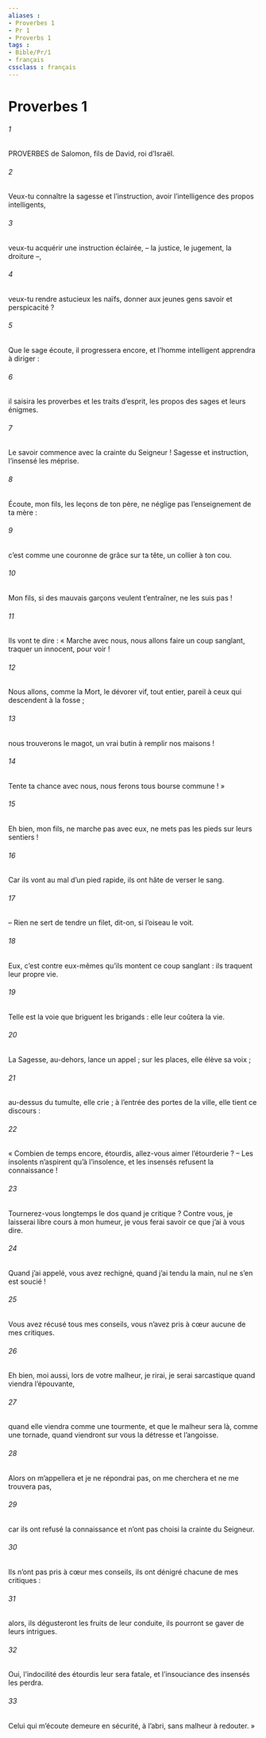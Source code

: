 ```yaml
---
aliases : 
- Proverbes 1
- Pr 1
- Proverbs 1
tags : 
- Bible/Pr/1
- français
cssclass : français
---
```


# Proverbes 1

###### 1
PROVERBES de Salomon, fils de David, roi d’Israël.
###### 2
Veux-tu connaître la sagesse et l’instruction,
avoir l’intelligence des propos intelligents,
###### 3
veux-tu acquérir une instruction éclairée,
– la justice, le jugement, la droiture –,
###### 4
veux-tu rendre astucieux les naïfs,
donner aux jeunes gens savoir et perspicacité ?
###### 5
Que le sage écoute, il progressera encore,
et l’homme intelligent apprendra à diriger :
###### 6
il saisira les proverbes et les traits d’esprit,
les propos des sages et leurs énigmes.
###### 7
Le savoir commence avec la crainte du Seigneur !
Sagesse et instruction, l’insensé les méprise.
###### 8
Écoute, mon fils, les leçons de ton père,
ne néglige pas l’enseignement de ta mère :
###### 9
c’est comme une couronne de grâce sur ta tête,
un collier à ton cou.
###### 10
Mon fils, si des mauvais garçons veulent t’entraîner,
ne les suis pas !
###### 11
Ils vont te dire : « Marche avec nous,
nous allons faire un coup sanglant,
traquer un innocent, pour voir !
###### 12
Nous allons, comme la Mort, le dévorer vif,
tout entier, pareil à ceux qui descendent à la fosse ;
###### 13
nous trouverons le magot,
un vrai butin à remplir nos maisons !
###### 14
Tente ta chance avec nous,
nous ferons tous bourse commune ! »
###### 15
Eh bien, mon fils, ne marche pas avec eux,
ne mets pas les pieds sur leurs sentiers !
###### 16
Car ils vont au mal d’un pied rapide,
ils ont hâte de verser le sang.
###### 17
– Rien ne sert de tendre un filet, dit-on,
si l’oiseau le voit.
###### 18
Eux, c’est contre eux-mêmes qu’ils montent ce coup sanglant :
ils traquent leur propre vie.
###### 19
Telle est la voie que briguent les brigands :
elle leur coûtera la vie.
###### 20
La Sagesse, au-dehors, lance un appel ;
sur les places, elle élève sa voix ;
###### 21
au-dessus du tumulte, elle crie ;
à l’entrée des portes de la ville, elle tient ce discours :
###### 22
« Combien de temps encore, étourdis,
allez-vous aimer l’étourderie ?
– Les insolents n’aspirent qu’à l’insolence,
et les insensés refusent la connaissance !
###### 23
Tournerez-vous longtemps le dos quand je critique ?
Contre vous, je laisserai libre cours à mon humeur,
je vous ferai savoir ce que j’ai à vous dire.
###### 24
Quand j’ai appelé, vous avez rechigné,
quand j’ai tendu la main, nul ne s’en est soucié !
###### 25
Vous avez récusé tous mes conseils,
vous n’avez pris à cœur aucune de mes critiques.
###### 26
Eh bien, moi aussi, lors de votre malheur, je rirai,
je serai sarcastique quand viendra l’épouvante,
###### 27
quand elle viendra comme une tourmente,
et que le malheur sera là, comme une tornade,
quand viendront sur vous la détresse et l’angoisse.
###### 28
Alors on m’appellera et je ne répondrai pas,
on me cherchera et ne me trouvera pas,
###### 29
car ils ont refusé la connaissance
et n’ont pas choisi la crainte du Seigneur.
###### 30
Ils n’ont pas pris à cœur mes conseils,
ils ont dénigré chacune de mes critiques :
###### 31
alors, ils dégusteront les fruits de leur conduite,
ils pourront se gaver de leurs intrigues.
###### 32
Oui, l’indocilité des étourdis leur sera fatale,
et l’insouciance des insensés les perdra.
###### 33
Celui qui m’écoute demeure en sécurité,
à l’abri, sans malheur à redouter. »

